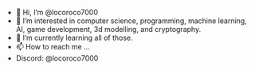- 👋 Hi, I’m @locoroco7000
- 👀 I’m interested in computer science, programming, machine learning, AI, game development, 3d modelling, and cryptography.
- 🌱 I’m currently learning all of those.
- 📫 How to reach me ...
- Discord: @locoroco7000
